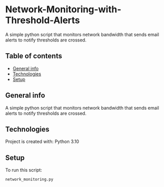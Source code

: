 # Network-Monitoring-with-Threshold-Alerts
A simple python script that monitors network bandwidth that sends email alerts to notify thresholds are crossed.

## Table of contents
* [General info](#general-info)
* [Technologies](#technologies)
* [Setup](#setup)

## General info
A simple python script that monitors network bandwidth that sends email alerts to notify thresholds are crossed.
	
## Technologies
Project is created with:
Python 3.10
	
## Setup
To run this script:
```
network_monitoring.py
```


